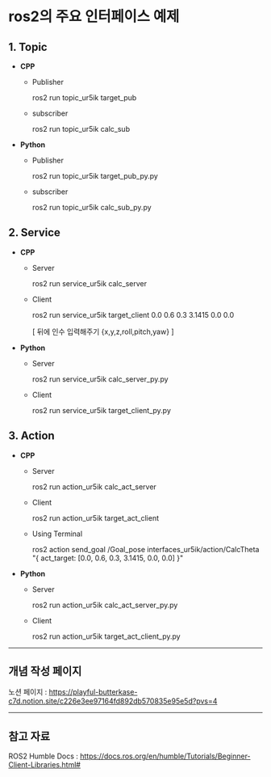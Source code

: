 # ros2의 주요 인터페이스 예제

## 1. Topic

* __CPP__

    * Publisher

        ros2 run topic_ur5ik target_pub

    * subscriber

        ros2 run topic_ur5ik calc_sub

* __Python__

    * Publisher

        ros2 run topic_ur5ik target_pub_py.py


    * subscriber

        ros2 run topic_ur5ik calc_sub_py.py


## 2. Service

* __CPP__

    * Server

        ros2 run service_ur5ik calc_server

    * Client

        ros2 run service_ur5ik target_client 0.0 0.6 0.3 3.1415 0.0 0.0

        [ 뒤에 인수 입력해주기 {x,y,z,roll,pitch,yaw} ]

* __Python__

    * Server

        ros2 run service_ur5ik calc_server_py.py

    * Client

        ros2 run service_ur5ik target_client_py.py

## 3. Action

* __CPP__

    * Server

        ros2 run action_ur5ik calc_act_server

    * Client

        ros2 run action_ur5ik target_act_client

    * Using Terminal

        ros2 action send_goal /Goal_pose interfaces_ur5ik/action/CalcTheta "{ act_target: [0.0, 0.6, 0.3, 3.1415, 0.0, 0.0] }"

* __Python__

    * Server

        ros2 run action_ur5ik calc_act_server_py.py

    * Client

        ros2 run action_ur5ik target_act_client_py.py

---

## 개념 작성 페이지

노션 페이지 : <https://playful-butterkase-c7d.notion.site/c226e3ee97164fd892db570835e95e5d?pvs=4>

---

## 참고 자료
ROS2 Humble Docs : <https://docs.ros.org/en/humble/Tutorials/Beginner-Client-Libraries.html#>
